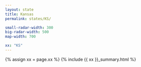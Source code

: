 ```yaml
---
layout: state
title: Kansas
permalink: states/KS/

small-radar-width: 300
big-radar-width: 500
map-width: 700

xx: "KS"
---
```


{% assign xx = page.xx %}
{% include {{ xx }}_summary.html %}
